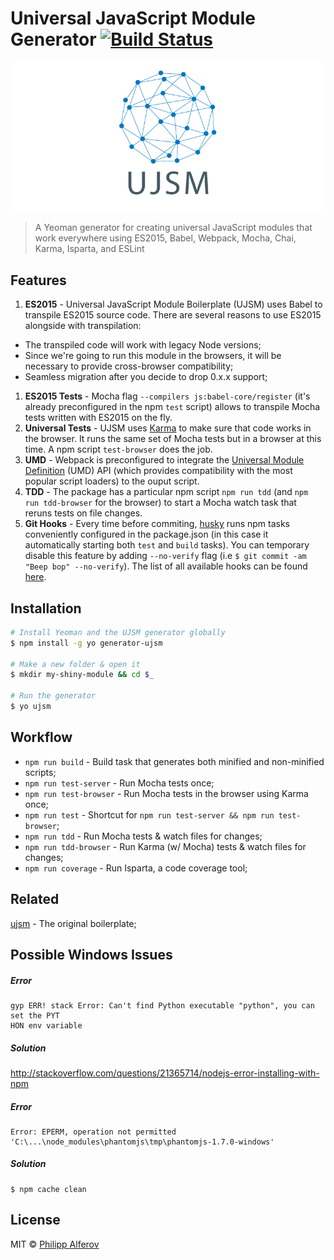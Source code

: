 # Universal JavaScript Module Generator [![Build Status](https://secure.travis-ci.org/alferov/generator-ujsm.png?branch=master)](https://travis-ci.org/alferov/generator-ujsm)

![ujsm](media/ujsm.png)

> A Yeoman generator for creating universal JavaScript modules that work everywhere using ES2015, Babel, Webpack, Mocha, Chai, Karma, Isparta, and ESLint

## Features
1. **ES2015** - Universal JavaScript Module Boilerplate (UJSM) uses Babel to transpile ES2015 source code.
There are several reasons to use ES2015 alongside with transpilation:
  - The transpiled code will work with legacy Node versions;
  - Since we're going to run this module in the browsers, it will be necessary
to provide cross-browser compatibility;
  - Seamless migration after you decide to drop 0.x.x support;
1. **ES2015 Tests** - Mocha flag `--compilers js:babel-core/register` (it's already preconfigured in the npm `test` script) allows to transpile Mocha tests written with ES2015 on the fly.
1. **Universal Tests** - UJSM uses [Karma](https://github.com/karma-runner/karma#but-i-still-want-to-use-_insert-testing-library_) to make sure that code works in the browser. It runs the same set of Mocha tests but in a browser at this time. A npm script `test-browser` does the job.
1. **UMD** - Webpack is preconfigured to integrate the [Universal Module Definition](https://github.com/umdjs/umd) (UMD) API (which provides compatibility with the most popular script loaders) to the ouput script.
1. **TDD** - The package has a particular npm script `npm run tdd` (and `npm run tdd-browser` for the browser) to start a Mocha watch task that reruns tests on file changes.
1. **Git Hooks** - Every time before commiting, [husky](https://github.com/typicode/husky) runs npm tasks conveniently configured in the package.json (in this case it automatically starting both `test` and `build` tasks). You can temporary disable this feature by adding `--no-verify` flag (i.e `$ git commit -am "Beep bop" --no-verify`). The list of all available hooks can be found [here](https://github.com/typicode/husky/blob/master/hooks.json).

## Installation
```bash
# Install Yeoman and the UJSM generator globally
$ npm install -g yo generator-ujsm

# Make a new folder & open it
$ mkdir my-shiny-module && cd $_

# Run the generator
$ yo ujsm
```

## Workflow
- `npm run build` - Build task that generates both minified and non-minified scripts;
- `npm run test-server` - Run Mocha tests once;
- `npm run test-browser` - Run Mocha tests in the browser using Karma once;
- `npm run test` - Shortcut for `npm run test-server && npm run test-browser`;
- `npm run tdd` - Run Mocha tests & watch files for changes;
- `npm run tdd-browser` - Run Karma (w/ Mocha) tests & watch files for changes;
- `npm run coverage` - Run Isparta, a code coverage tool;

## Related
[ujsm](https://github.com/alferov/ujsm) - The original boilerplate;

## Possible Windows Issues
##### Error

```
gyp ERR! stack Error: Can't find Python executable "python", you can set the PYT
HON env variable
```

##### Solution
http://stackoverflow.com/questions/21365714/nodejs-error-installing-with-npm

##### Error
```
Error: EPERM, operation not permitted 'C:\...\node_modules\phantomjs\tmp\phantomjs-1.7.0-windows'
```

##### Solution
```
$ npm cache clean
```

## License
MIT © [Philipp Alferov](https://github.com/alferov)
